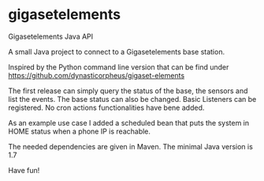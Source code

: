 # gigasetelements
Gigasetelements Java API

A small Java project to connect to a Gigasetelements base station. 

Inspired by the Python command line version that can be find under https://github.com/dynasticorpheus/gigaset-elements

The first release can simply query the status of the base, the sensors and list the events. The base status can also be changed. Basic Listeners can be registered. No cron actions functionalities have bene added.

As an example use case I added a scheduled bean that puts the system in HOME status when a phone IP is reachable.

The needed dependencies are given in Maven. The minimal Java version is 1.7

Have fun!
